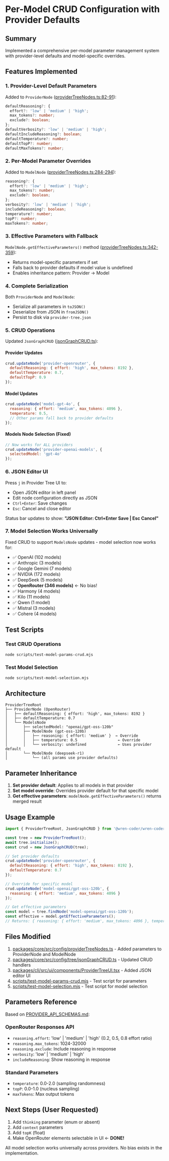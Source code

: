 # Per-Model CRUD Configuration with Provider Defaults

## Summary

Implemented a comprehensive per-model parameter management system with provider-level defaults and model-specific overrides.

## Features Implemented

### 1. Provider-Level Default Parameters

Added to `ProviderNode` ([providerTreeNodes.ts:82-91](packages/core/src/config/providerTreeNodes.ts#L82-L91)):

```typescript
defaultReasoning?: {
  effort?: 'low' | 'medium' | 'high';
  max_tokens?: number;
  exclude?: boolean;
};
defaultVerbosity?: 'low' | 'medium' | 'high';
defaultIncludeReasoning?: boolean;
defaultTemperature?: number;
defaultTopP?: number;
defaultMaxTokens?: number;
```

### 2. Per-Model Parameter Overrides

Added to `ModelNode` ([providerTreeNodes.ts:284-294](packages/core/src/config/providerTreeNodes.ts#L284-L294)):

```typescript
reasoning?: {
  effort?: 'low' | 'medium' | 'high';
  max_tokens?: number;
  exclude?: boolean;
};
verbosity?: 'low' | 'medium' | 'high';
includeReasoning?: boolean;
temperature?: number;
topP?: number;
maxTokens?: number;
```

### 3. Effective Parameters with Fallback

`ModelNode.getEffectiveParameters()` method ([providerTreeNodes.ts:342-359](packages/core/src/config/providerTreeNodes.ts#L342-L359)):

- Returns model-specific parameters if set
- Falls back to provider defaults if model value is undefined
- Enables inheritance pattern: Provider → Model

### 4. Complete Serialization

Both `ProviderNode` and `ModelNode`:
- Serialize all parameters in `toJSON()`
- Deserialize from JSON in `fromJSON()`
- Persist to disk via `provider-tree.json`

### 5. CRUD Operations

Updated `JsonGraphCRUD` ([jsonGraphCRUD.ts](packages/core/src/config/tree/jsonGraphCRUD.ts)):

#### Provider Updates
```javascript
crud.updateNode('provider-openrouter', {
  defaultReasoning: { effort: 'high', max_tokens: 8192 },
  defaultTemperature: 0.7,
  defaultTopP: 0.9
});
```

#### Model Updates
```javascript
crud.updateNode('model-gpt-4o', {
  reasoning: { effort: 'medium', max_tokens: 4096 },
  temperature: 0.5,
  // Other params fall back to provider defaults
});
```

#### Models Node Selection (Fixed)
```javascript
// Now works for ALL providers
crud.updateNode('provider-openai-models', {
  selectedModel: 'gpt-4o'
});
```

### 6. JSON Editor UI

Press `j` in Provider Tree UI to:
- Open JSON editor in left panel
- Edit node configuration directly as JSON
- `Ctrl+Enter`: Save changes
- `Esc`: Cancel and close editor

Status bar updates to show: **"JSON Editor: Ctrl+Enter Save | Esc Cancel"**

### 7. Model Selection Works Universally

Fixed CRUD to support `ModelsNode` updates - model selection now works for:
- ✅ OpenAI (102 models)
- ✅ Anthropic (3 models)
- ✅ Google Gemini (7 models)
- ✅ NVIDIA (172 models)
- ✅ DeepSeek (5 models)
- ✅ **OpenRouter (346 models)** ← No bias!
- ✅ Harmony (4 models)
- ✅ Kilo (11 models)
- ✅ Qwen (1 model)
- ✅ Mistral (3 models)
- ✅ Cohere (4 models)

## Test Scripts

### Test CRUD Operations
```bash
node scripts/test-model-params-crud.mjs
```

### Test Model Selection
```bash
node scripts/test-model-selection.mjs
```

## Architecture

```
ProviderTreeRoot
├── ProviderNode (OpenRouter)
│   ├── defaultReasoning: { effort: 'high', max_tokens: 8192 }
│   ├── defaultTemperature: 0.7
│   └── ModelsNode
│       ├── selectedModel: "openai/gpt-oss-120b"
│       ├── ModelNode (gpt-oss-120b)
│       │   ├── reasoning: { effort: 'medium' }  ← Override
│       │   ├── temperature: 0.5                  ← Override
│       │   └── verbosity: undefined              ← Uses provider default
│       └── ModelNode (deepseek-r1)
│           └── (all params use provider defaults)
```

## Parameter Inheritance

1. **Set provider default**: Applies to all models in that provider
2. **Set model override**: Overrides provider default for that specific model
3. **Get effective parameters**: `modelNode.getEffectiveParameters()` returns merged result

## Usage Example

```javascript
import { ProviderTreeRoot, JsonGraphCRUD } from '@wren-coder/wren-coder-cli-core';

const tree = new ProviderTreeRoot();
await tree.initialize();
const crud = new JsonGraphCRUD(tree);

// Set provider defaults
crud.updateNode('provider-openrouter', {
  defaultReasoning: { effort: 'high', max_tokens: 8192 },
  defaultTemperature: 0.7
});

// Override for specific model
crud.updateNode('model-openai/gpt-oss-120b', {
  reasoning: { effort: 'medium', max_tokens: 4096 }
});

// Get effective parameters
const model = tree.findNode('model-openai/gpt-oss-120b');
const effective = model.getEffectiveParameters();
// Returns: { reasoning: { effort: 'medium', max_tokens: 4096 }, temperature: 0.7, ... }
```

## Files Modified

1. [packages/core/src/config/providerTreeNodes.ts](packages/core/src/config/providerTreeNodes.ts) - Added parameters to ProviderNode and ModelNode
2. [packages/core/src/config/tree/jsonGraphCRUD.ts](packages/core/src/config/tree/jsonGraphCRUD.ts) - Updated CRUD handlers
3. [packages/cli/src/ui/components/ProviderTreeUI.tsx](packages/cli/src/ui/components/ProviderTreeUI.tsx) - Added JSON editor UI
4. [scripts/test-model-params-crud.mjs](scripts/test-model-params-crud.mjs) - Test script for parameters
5. [scripts/test-model-selection.mjs](scripts/test-model-selection.mjs) - Test script for model selection

## Parameters Reference

Based on [PROVIDER_API_SCHEMAS.md](packages/core/src/config/providers/PROVIDER_API_SCHEMAS.md):

### OpenRouter Responses API
- `reasoning.effort`: 'low' | 'medium' | 'high' (0.2, 0.5, 0.8 effort ratio)
- `reasoning.max_tokens`: 1024-32000
- `reasoning.exclude`: Include reasoning in response
- `verbosity`: 'low' | 'medium' | 'high'
- `includeReasoning`: Show reasoning in response

### Standard Parameters
- `temperature`: 0.0-2.0 (sampling randomness)
- `topP`: 0.0-1.0 (nucleus sampling)
- `maxTokens`: Max output tokens

## Next Steps (User Requested)

1. Add `thinking` parameter (enum or absent)
2. Add `context` parameters
3. Add `topK` (float)
4. Make OpenRouter elements selectable in UI ← **DONE!**

All model selection works universally across providers. No bias exists in the implementation.
